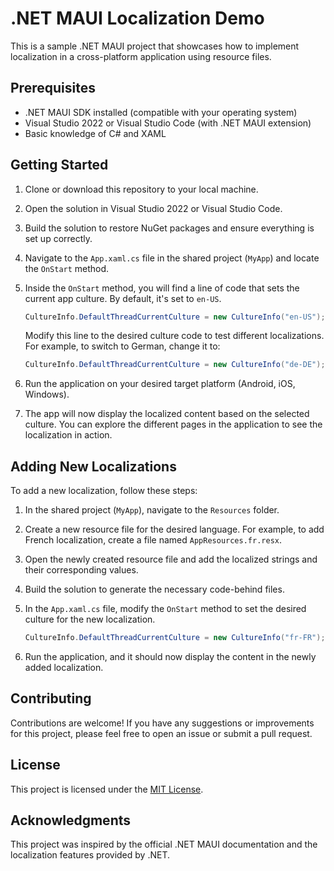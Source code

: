 # .NET MAUI Localization Demo

This is a sample .NET MAUI project that showcases how to implement localization in a cross-platform application using resource files.

## Prerequisites

- .NET MAUI SDK installed (compatible with your operating system)
- Visual Studio 2022 or Visual Studio Code (with .NET MAUI extension)
- Basic knowledge of C# and XAML

## Getting Started

1. Clone or download this repository to your local machine.

2. Open the solution in Visual Studio 2022 or Visual Studio Code.

3. Build the solution to restore NuGet packages and ensure everything is set up correctly.

4. Navigate to the `App.xaml.cs` file in the shared project (`MyApp`) and locate the `OnStart` method.

5. Inside the `OnStart` method, you will find a line of code that sets the current app culture. By default, it's set to `en-US`.

    ```csharp
    CultureInfo.DefaultThreadCurrentCulture = new CultureInfo("en-US");
    ```

   Modify this line to the desired culture code to test different localizations. For example, to switch to German, change it to:

    ```csharp
    CultureInfo.DefaultThreadCurrentCulture = new CultureInfo("de-DE");
    ```

6. Run the application on your desired target platform (Android, iOS, Windows).

7. The app will now display the localized content based on the selected culture. You can explore the different pages in the application to see the localization in action.

## Adding New Localizations

To add a new localization, follow these steps:

1. In the shared project (`MyApp`), navigate to the `Resources` folder.

2. Create a new resource file for the desired language. For example, to add French localization, create a file named `AppResources.fr.resx`.

3. Open the newly created resource file and add the localized strings and their corresponding values.

4. Build the solution to generate the necessary code-behind files.

5. In the `App.xaml.cs` file, modify the `OnStart` method to set the desired culture for the new localization.

    ```csharp
    CultureInfo.DefaultThreadCurrentCulture = new CultureInfo("fr-FR");
    ```

6. Run the application, and it should now display the content in the newly added localization.

## Contributing

Contributions are welcome! If you have any suggestions or improvements for this project, please feel free to open an issue or submit a pull request.

## License

This project is licensed under the [MIT License](LICENSE).

## Acknowledgments

This project was inspired by the official .NET MAUI documentation and the localization features provided by .NET.

